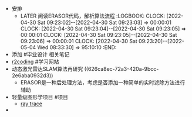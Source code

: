 - 安排
	- LATER 阅读ERASOR代码，解析算法流程
	  :LOGBOOK:
	  CLOCK: [2022-04-30 Sat 09:23:02]--[2022-04-30 Sat 09:23:03] =>  00:00:01
	  CLOCK: [2022-04-30 Sat 09:23:04]--[2022-04-30 Sat 09:23:05] =>  00:00:01
	  CLOCK: [2022-04-30 Sat 09:23:05]--[2022-04-30 Sat 09:23:06] =>  00:00:01
	  CLOCK: [2022-04-30 Sat 09:23:20]--[2022-05-04 Wed 08:33:30] =>  95:10:10
	  :END:
- 添加 #毕业设计 相关笔记
- [r2coding](https://www.r2coding.com/#/) #学习网站
- 动态激光雷达SLAM算法再研究 ((626ca8ec-72a3-420a-9bcc-2e6aba0932d3))
	- ERASOR是一种后处理方法，考虑是否添加一种简单的实时滤除方法进行辅助
- 轻量级图形学项目 #项目
	- [ray trace](https://raytracing.github.io)
-